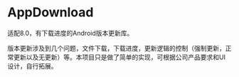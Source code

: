 # AppDownload
适配8.0，有下载进度的Android版本更新库。


版本更新涉及到几个问题，文件下载，下载进度，更新逻辑的控制（强制更新，正常更新以及无更新）等。本项目只是做了简单的实现，可根据公司产品要求和UI设计，自行拓展。
